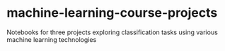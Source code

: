 # machine-learning-course-projects
Notebooks for three projects exploring classification tasks using various machine learning technologies
